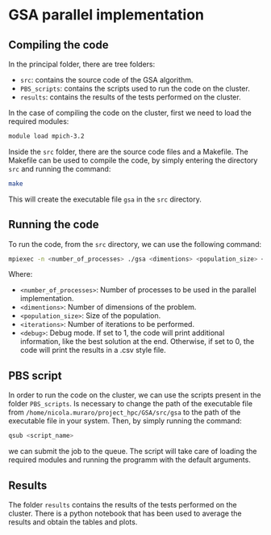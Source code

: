 # GSA parallel implementation

## Compiling the code
In the principal folder, there are tree folders:
- `src`: contains the source code of the GSA algorithm.
- `PBS_scripts`: contains the scripts used to run the code on the cluster.
- `results`: contains the results of the tests performed on the cluster.

In the case of compiling the code on the cluster, first we need to load the required modules:
```bash
module load mpich-3.2
```

Inside the `src` folder, there are the source code files and a Makefile.
The Makefile can be used to compile the code, by simply entering the directory `src` and running the command:
```bash
make
```
This will create the executable file `gsa` in the `src` directory.


## Running the code
To run the code, from the `src` directory, we can use the following command:
```bash
mpiexec -n <number_of_processes> ./gsa <dimentions> <population_size> <iterations> <debug>
```
Where:
- `<number_of_processes>`: Number of processes to be used in the parallel implementation.
- `<dimentions>`: Number of dimensions of the problem.
- `<population_size>`: Size of the population.
- `<iterations>`: Number of iterations to be performed.
- `<debug>`: Debug mode. If set to 1, the code will print additional information, like the best solution at the end. Otherwise, if set to 0, the code will print the results in a .csv style file.


## PBS script
In order to run the code on the cluster, we can use the scripts present in the folder `PBS_scripts`.
Is necessary to change the path of the executable file from `/home/nicola.muraro/project_hpc/GSA/src/gsa` to the path of the executable file in your system.
Then, by simply running the command:
```bash
qsub <script_name>
```
we can submit the job to the queue. The script will take care of loading the required modules and running the programm with the default arguments.


## Results
The folder `results` contains the results of the tests performed on the cluster. There is a python notebook that has been used to average the results and obtain the tables and plots.
